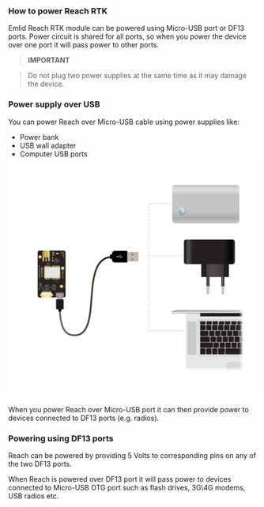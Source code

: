 ### How to power Reach RTK

Emlid Reach RTK module can be powered using Micro-USB port or DF13 ports. Power circuit is shared for all ports, so when you power the device over one port it will pass power to other ports.

> **IMPORTANT**

> Do not plug two power supplies at the same time as it may damage the device.

### Power supply over USB

You can power Reach over Micro-USB cable using power supplies like:

* Power bank
* USB wall adapter
* Computer USB ports

![power_supply_options.png](img/power-supply/power_supply_options.png)

When you power Reach over Micro-USB port it can then provide power to devices connected to DF13 ports (e.g. radios).

### Powering using DF13 ports

Reach can be powered by providing 5 Volts to corresponding pins on any of the two DF13 ports.

When Reach is powered over DF13 port it will pass power to devices connected to Micro-USB OTG port such as flash drives, 3G\4G modems, USB radios etc.
